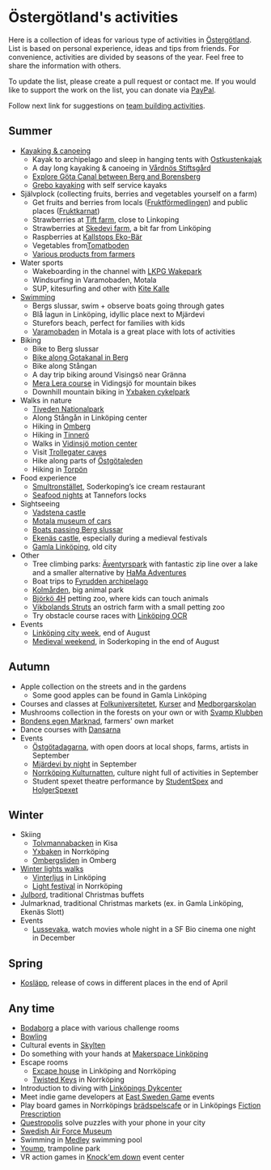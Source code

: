 Östergötland's activities
========================================

Here is a collection of ideas for various type of activities in [Östergötland](https://en.wikipedia.org/wiki/%C3%96sterg%C3%B6tland). List is based on personal experience, ideas and tips from friends. For convenience, activities are divided by seasons of the year. Feel free to share the information with others.

To update the list, please create a pull request or contact me. If you would like to support the work on the list, you can donate via [PayPal](https://www.paypal.me/olegkrasnukhin).

Follow next link for suggestions on [team building activities](team_building_activities.md).

Summer
---------------------
* [Kayaking & canoeing](https://visitlinkoping.se/kanot-kajak)
  * Kayak to archipelago and sleep in hanging tents with [Ostkustenkajak](http://ostkustenkajak.se/)
  * A day long kayaking & canoeing in [Vårdnös Stiftsgård](http://www.vardnas.se/)
  * [Explore Göta Canal between Berg and Borensberg](http://glasbruket.com/aktiviteter/)
  * [Grebo kayaking](http://www.grebokajak.se/en/startpage/) with self service kayaks
* Självplock (collecting fruits, berries and vegetables yourself on a farm)
  * Get fruits and berries from locals ([Fruktförmedlingen](https://www.aktavara.org/fruktformedlingen)) and public places ([Fruktkarnat](https://fruktkartan.se/))
  * Strawberries at [Tift farm](http://tift.se/), close to Linkoping
  * Strawberries at [Skedevi farm](http://www.skedevijordgubbar.se/), a bit far from Linköping
  * Raspberries at [Kallstops Eko-Bär](https://www.kallstorpsekobar.se/)
  * Vegetables from[Tomatboden](http://www.tomatboden.se/aktuellt/)
  * [Various products from farmers](https://www.gardsnara.se/ostergotland)
* Water sports
  * Wakeboarding in the channel with [LKPG Wakepark](http://www.lkpgwakepark.se/)
  * Windsurfing in Varamobaden, Motala
  * SUP, kitesurfing and other with [Kite Kalle](https://www.kitekalle.se/linkoping.php)
* [Swimming](https://visitlinkoping.se/sommar/badplatser-i-link%C3%B6ping)
  * Bergs slussar, swim + observe boats going through gates
  * Blå lagun in Linköping, idyllic place next to Mjärdevi
  * Sturefors beach, perfect for families with kids
  * [Varamobaden](https://start.motala.se/en/experience-visit/varamobaden) in Motala is a great place with lots of activities
* Biking
  * Bike to Berg slussar
  * [Bike along Gotakanal in Berg](https://visitlinkoping.se/sommar/cykelsemester-i-link%C3%B6ping-och-l%C3%A4ngs-g%C3%B6ta-kanal)
  * Bike along Stångan
  * A day trip biking around Visingsö near Gränna
  * [Mera Lera course](https://www.meraleramtb.com/meraleramtb/sida/69548/skills-area-vidingsjo) in Vidingsjö for mountain bikes
  * Downhill mountain biking in [Yxbaken cykelpark](https://www.yxbacken.nu/cykelpark)
* Walks in nature
  * [Tiveden Nationalpark](https://www.sverigesnationalparker.se/park/tivedens-nationalpark/)
  * Along Stångån in Linköping center
  * Hiking in [Omberg](https://www.sveaskog.se/jakt-fiske-och-friluftsliv/besoksomraden/ekopark-omberg/)
  * Hiking in [Tinnerö](http://www.linkoping.se/bygga-bo-och-miljo/naturvard-och-parkskotsel/naturreservat/tinnero-eklandskap/)
  * Walks in [Vidinsjö motion center](https://www.linkoping.se/leanlink/stod-service/vidingsjo-motionscentrum-och-cafe-vidingsjo/)
  * Visit [Trollegater caves](https://www.lansstyrelsen.se/ostergotland/besoksmal/naturreservat/trollegater-naturreservat.html)
  * Hike along parts of [Östgötaleden](https://www.visitostergotland.se/ostgotaleden/)
  * Hiking in [Torpön](https://www.visitostergotland.se/144769/Torpon-i-Sommen/)
* Food experience
  * [Smultronstället](http://www.smultronstallet.se/), Soderkoping’s ice cream restaurant
  * [Seafood nights](http://slusscafet.com/en/seafood-nights/) at Tannefors locks
* Sightseeing
  * [Vadstena castle](http://vadstenaslott.com/)
  * [Motala museum of cars](http://www.motormuseum.se/)
  * [Boats passing Berg slussar](https://www.gotakanal.se/en/225251/Lock-gate-exhibition-Berg-locks/)
  * [Ekenäs castle](http://www.ekenasslott.se/), especially during a medieval festivals
  * [Gamla Linköping](http://www.gamlalinkoping.info/en), old city
* Other
  * Tree climbing parks: [Äventyrspark](https://www.aventyrsupplevelser.com) with fantastic zip line over a lake and a smaller alternative by [HaMa Adventures](https://www.hamaadventures.com/)
  * Boat trips to [Fyrudden archipelago](http://www.harstena.se/kommunikationer/skargardstrafiken.htm)
  * [Kolmården](https://www.kolmarden.com/), big animal park
  * [Björkö 4H](http://www.bjorko4hgard.se/) petting zoo, where kids can touch animals
  * [Vikbolands Struts](https://vikbolandsstruts.se/) an ostrich farm with a small petting zoo
  * Try obstacle course races with [Linköping OCR](https://www.facebook.com/linkopingocr)
* Events
  * [Linköping city week](https://visitlinkoping.se/linkopingsstadsfest), end of August
  * [Medieval weekend](http://www.gastabud.se/), in Soderkoping in the end of August

Autumn
---------------------
* Apple collection on the streets and in the gardens
  * Some good apples can be found in Gamla Linköping
* Courses and classes at [Folkuniversitetet](https://www.folkuniversitetet.se/kurser-utbildningar/), [Kurser](https://www.kurser.se/) and [Medborgarskolan](https://www.medborgarskolan.se/kurser-och-evenemang/)
* Mushrooms collection in the forests on your own or with [Svamp Klubben](https://svampklubben.org/)
* [Bondens egen Marknad](http://marknader.bondensegen.com/marknad.php?markID=5), farmers' own market
* Dance courses with [Dansarna](https://dansarna.se/index.php/en/courses-events/event-calendar)
* Events
  * [Östgötadagarna](https://www.ostgotadagarna.se/sv/), with open doors at local shops, farms, artists in September
  * [Mjärdevi by night](https://mjardevi.se/event/science-park-by-night/) in September
  * [Norrköping Kulturnatten](http://letscreate.norrkoping.se/kulturnatten.html), culture night full of activities in September
  * Student spexet theatre performance by [StudentSpex](https://www.studentspex.se/) and [HolgerSpexet](https://www.holgerspexet.se/)

Winter
---------------------
* Skiing
  * [Tolvmannabacken](http://www.tolvmannabacken.se/) in Kisa
  * [Yxbaken](https://www.yxbacken.nu/) in Norrköping
  * [Ombergsliden](http://ombergsliden.se/) in Omberg
* [Winter lights walks](https://www.linkoping.se/vinterljus)
  * [Vinterljus](https://www.linkoping.se/vinterljus) in Linköping
  * [Light festival](https://norrkopinglightfestival.se/) in Norrköping
* [Julbord](http://www.julbordsportalen.se/julbord-i-linkoping), traditional Christmas buffets
* Julmarknad, traditional Christmas markets (ex. in Gamla Linköping, Ekenäs Slott)
* Events
  * [Lussevaka](https://www.filmstaden.se/lussevaka/), watch movies whole night in a SF Bio cinema one night in December

Spring
---------------------
* [Kosläpp](https://www.arla.se/event-sponsring/koslapp/live/), release of cows in different places in the end of April

Any time
---------------------
* [Bodaborg](https://www.bodaborg.se/#intro) a place with various challenge rooms
* [Bowling](http://www.strandgatantva.se/)
* Cultural events in [Skylten](https://www.linkoping.se/skylten/)
* Do something with your hands at [Makerspace Linköping](https://makerslink.se/)
* Escape rooms
  * [Excape house](https://escapehouse.se/) in Linköping and Norrköping
  * [Twisted Keys](http://www.twistedkeys.com/en/home/) in Norrköping
* Introduction to diving with [Linköpings Dykcenter](https://linkopingsdykcenter.se/kurser/prova-pa-dyk-i-simhallen/)
* Meet indie game developers at [East Sweden Game](https://eastswedengame.se/activities/) events
* Play board games in Norrköpings [brädspelscafe](https://bradspelscafe.se/aktiviteter/) or in Linköpings [Fiction Prescription](https://www.facebook.com/fiction.prescription/events)
* [Questropolis](https://questropolis.se/) solve puzzles with your phone in your city
* [Swedish Air Force Museum](http://www.flygvapenmuseum.se/languages/engelska/)
* Swimming in [Medley](https://www.medley.se/vara-anlaggningar/linkopings-simhall) swimming pool
* [Yoump](https://www.yoump.se/parker/linkoping), trampoline park
* VR action games in [Knock'em down](https://eventcenter.se/norrkoping/vrex-norrkoping/) event center
